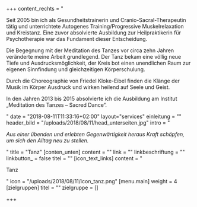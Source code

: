 +++
content_rechts = "<p>Seit 2005 bin ich als Gesundheitstrainerin und Cranio-Sacral-Therapeutin tätig und unterrichtete Autogenes Training/Progressive Muskelrelaxation und Kreistanz. Eine zuvor absolvierte Ausbildung zur Heilpraktikerin für Psychotherapie war das Fundament dieser Entscheidung.</p><p>Die Begegnung mit der Meditation des Tanzes vor circa zehn Jahren veränderte meine Arbeit grundlegend. Der Tanz bekam eine völlig neue Tiefe und Ausdrucksmöglichkeit, der Kreis bot einen unendlichen Raum zur eigenen Sinnfindung und gleichzeitigen Körperschulung. </p><p>Durch die Choreographie von Friedel Kloke-Eibel finden die Klänge der Musik im Körper Ausdruck und wirken heilend auf Seele und Geist.</p><p>In den Jahren 2013 bis 2015 absolvierte ich die Ausbildung am Institut „Meditation des Tanzes – Sacred Dance“.</p>"
date = "2018-08-11T11:33:16+02:00"
layout="services"
einleitung = ""
header_bild = "/uploads/2018/08/11/head_unterseiten.jpg"
intro = "<p><em>Aus einer übenden und erlebten Gegenwärtigkeit heraus Kraft schöpfen, um sich den Alltag neu zu stellen.</em></p>"
title = "Tanz"
[conten_unten]
content = ""
link = ""
linkbeschriftung = ""
linkbutton_ = false
titel = ""
[icon_text_links]
content = "<p>Tanz</p>"
icon = "/uploads/2018/08/11/icon_tanz.png"
[menu.main]
weight = 4
[zielgruppen]
titel = ""
zielgruppe = []

+++
